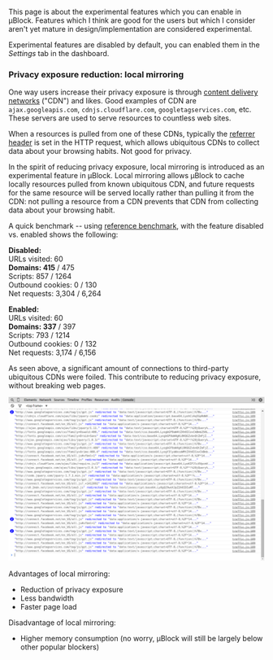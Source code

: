 This page is about the experimental features which you can enable in µBlock. Features which I think are good for the users but which I consider aren't yet mature in design/implementation are considered experimental.

Experimental features are disabled by default, you can enabled them in the _Settings_ tab in the dashboard.

### Privacy exposure reduction: local mirroring

One way users increase their privacy exposure is through [content delivery networks](http://en.wikipedia.org/wiki/Content_delivery_network) ("CDN") and likes. Good examples of CDN are `ajax.googleapis.com`, `cdnjs.cloudflare.com`, `googletagservices.com`, etc. These servers are used to serve resources to countless web sites.

When a resources is pulled from one of these CDNs, typically the [referrer header](http://en.wikipedia.org/wiki/HTTP_referer) is set in the HTTP request, which allows ubiquitous CDNs to collect data about your browsing habits. Not good for privacy.

In the spirit of reducing privacy exposure, local mirroring is introduced as an experimental feature in µBlock. Local mirroring allows µBlock to cache locally resources pulled from known ubiquitous CDN, and future requests for the same resource will be served locally rather than pulling it from the CDN: not pulling a resource from a CDN prevents that CDN from collecting data about your browsing habit.

A quick benchmark -- using [reference benchmark](https://github.com/gorhill/uBlock/wiki/%C2%B5Block-and-others:-Blocking-ads,-trackers,-malwares), with the feature disabled vs. enabled shows the following:

**Disabled:** <br>
URLs visited: 60 <br>
**Domains: 415** / 475 <br>
Scripts: 857 / 1264 <br>
Outbound cookies: 0 / 130 <br>
Net requests: 3,304 / 6,264 <br>

**Enabled:** <br>
URLs visited: 60 <br>
**Domains: 337** / 397 <br>
Scripts: 793 / 1214 <br>
Outbound cookies: 0 / 132 <br>
Net requests: 3,174 / 6,156 <br>

As seen above, a significant amount of connections to third-party ubiquitous CDNs were foiled. This contribute to reducing privacy exposure, without breaking web pages.

![Local mirroring results](https://raw.githubusercontent.com/gorhill/uBlock/master/doc/img/local-mirroring.png)

Advantages of local mirroring:
- Reduction of privacy exposure
- Less bandwidth
- Faster page load

Disadvantage of local mirroring:
- Higher memory consumption (no worry, µBlock will still be largely below other popular blockers)